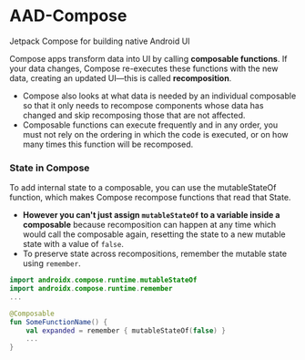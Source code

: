 # AAD-Compose
Jetpack Compose for building native Android UI

Compose apps transform data into UI by calling **composable functions**. If your data changes, Compose re-executes these functions with the new data, creating an updated UI—this is called **recomposition**. 
- Compose also looks at what data is needed by an individual composable so that it only needs to recompose components whose data has changed and skip recomposing those that are not affected.
- Composable functions can execute frequently and in any order, you must not rely on the ordering in which the code is executed, or on how many times this function will be recomposed.

### State in Compose
To add internal state to a composable, you can use the mutableStateOf function, which makes Compose recompose functions that read that State.
- **However you can't just assign `mutableStateOf` to a variable inside a composable** because recomposition can happen at any time which would call the composable again, resetting the state to a new mutable state with a value of `false`.
- To preserve state across recompositions, remember the mutable state using `remember`.
```Kotlin
import androidx.compose.runtime.mutableStateOf
import androidx.compose.runtime.remember
...

@Composable
fun SomeFunctionName() {
    val expanded = remember { mutableStateOf(false) }
    ...
}

```
